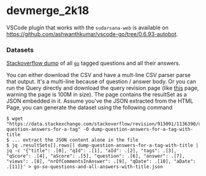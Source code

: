 # devmerge_2k18

VSCode plugin that works with the `sudarsana-web` is available on https://github.com/ashwanthkumar/vscode-go/tree/0.6.93-autobot.

### Datasets
[Stackoverflow dump](https://data.stackexchange.com/stackoverflow/query/913091/dump-question-answers-for-a-tag) of all [`go`](https://stackoverflow.com/questions/tagged/go) tagged questions and all their answers.

You can either download the CSV and have a mult-line CSV parser parse that output. It's a multi-line because of question / answer body. Or you can run the Query directly and download the query revision page (like [this](https://data.stackexchange.com/stackoverflow/revision/913091/1136390/dump-question-answers-for-a-tag) page, warning the page is 100M in size). The page contains the resultSet as a JSON embedded in it. Assume you've the JSON extracted from the HTML Page, you can generate the dataset using the following command

```
$ wget "https://data.stackexchange.com/stackoverflow/revision/913091/1136390/dump-question-answers-for-a-tag" -O dump-question-answers-for-a-tag-with-title
$ ... extract the JSON content alone in the file
$ jq .resultSets[].rows[] dump-question-answers-for-a-tag-with-title | jq -c '{"title": .[0], "qId": .[1], "aId": .[2], "tags": .[3], "qScore": .[4], "aScore": .[5], "question": .[6], "answer": .[7], "views": .[8], "nrOfCommentsInAnswer": .[9], "qDate": .[10], "aDate": .[11]}' > go-so-questions-and-all-answers-with-title.json
```
